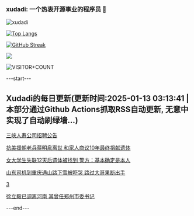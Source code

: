 ### xudadi: 一个热衷开源事业的程序员 👋

![xudadi](https://github-readme-stats-git-masterorgs-github-readme-stats-team.vercel.app/api?username=xudadi)

[![Top Langs](https://github-readme-stats.vercel.app/api/top-langs/?username=xudadi)](https://github.com/anuraghazra/github-readme-stats)

[![GitHub Streak](https://streak-stats.demolab.com?user=xudadi&locale=zh_Hans)](https://git.io/streak-stats)

![](https://raw.githubusercontent.com/xudadi/xudadi/main/assets/github-contribution-grid-snake.svg)

![VISITOR+COUNT](https://komarev.com/ghpvc/?username=xudadi&label=VISITOR+COUNT)


---start---

## Xudadi的每日更新(更新时间:2025-01-13 03:13:41 | 本部分通过Github Actions抓取RSS自动更新, 无意中实现了自动刷绿墙...)

[三峡人寿公司招聘公告](https://www.gongkaoleida.com/article/2262431)

[抗美援朝老兵蒋明泉离世 和家人商议10年最终捐献遗体](https://m.163.com/news/article/JLN6NNQB0514R9OJ.html)

[女大学生失联12天后遗体被找到 警方：基本确定是本人](https://m.163.com/news/article/JLN3543R053469M5.html)

[山东司机到重庆遇山路下雪被吓哭 路过大哥果断出手](https://m.163.com/news/article/JLN2F8B1053469M5.html)

[3](https://m.163.com/touch/news/sub/domestic)

[徐立毅已调离河南 其曾任郑州市委书记](https://m.163.com/news/article/JLMMS1ML0514R9P4.html)

---end---
